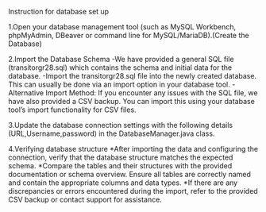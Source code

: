 Instruction for database set up

1.Open your database management tool (such as MySQL Workbench, phpMyAdmin, DBeaver or command line for MySQL/MariaDB).(Create the Database)

2.Import the Database Schema
-We have provided a general SQL file (transitorgr28.sql) which contains the schema and initial data for the database.
-Import the transitorgr28.sql file into the newly created database. This can usually be done via an import option in your database tool.
-Alternative Import Method: If you encounter any issues with the SQL file, we have also provided a CSV backup. You can import this using your database tool’s import functionality for CSV files.


3.Update the database connection settings with the following details
(URL,Username,password) in the DatabaseManager.java class. 

4.Verifying database structure
*After importing the data and configuring the connection, verify that the database structure matches the expected schema.
*Compare the tables and their structures with the provided documentation or schema overview. Ensure all tables are correctly named and contain the appropriate columns and
data types.
*If there are any discrepancies or errors encountered during the import, refer to the provided CSV backup or contact support for assistance.